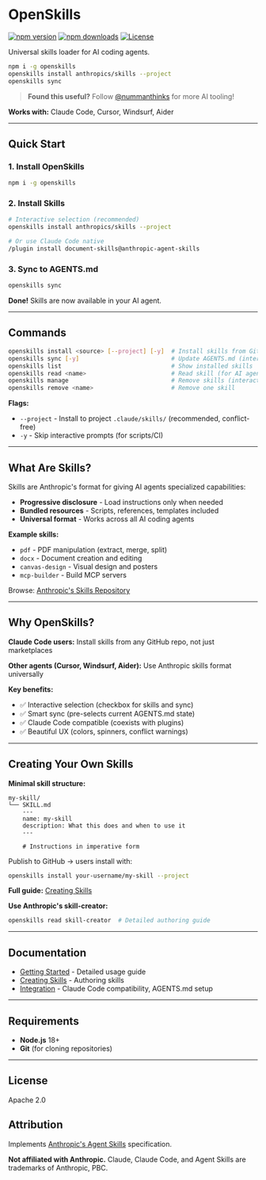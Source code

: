 # OpenSkills

[![npm version](https://img.shields.io/npm/v/openskills.svg)](https://www.npmjs.com/package/openskills)
[![npm downloads](https://img.shields.io/npm/dm/openskills.svg)](https://www.npmjs.com/package/openskills)
[![License](https://img.shields.io/badge/License-Apache%202.0-blue.svg)](https://opensource.org/licenses/Apache-2.0)

Universal skills loader for AI coding agents.

```bash
npm i -g openskills
openskills install anthropics/skills --project
openskills sync
```

> **Found this useful?** Follow [@nummanthinks](https://x.com/nummanthinks) for more AI tooling!

**Works with:** Claude Code, Cursor, Windsurf, Aider

---

## Quick Start

### 1. Install OpenSkills

```bash
npm i -g openskills
```

### 2. Install Skills

```bash
# Interactive selection (recommended)
openskills install anthropics/skills --project

# Or use Claude Code native
/plugin install document-skills@anthropic-agent-skills
```

### 3. Sync to AGENTS.md

```bash
openskills sync
```

**Done!** Skills are now available in your AI agent.

---

## Commands

```bash
openskills install <source> [--project] [-y]  # Install skills from GitHub
openskills sync [-y]                          # Update AGENTS.md (interactive)
openskills list                               # Show installed skills
openskills read <name>                        # Read skill (for AI agents)
openskills manage                             # Remove skills (interactive)
openskills remove <name>                      # Remove one skill
```

**Flags:**
- `--project` - Install to project `.claude/skills/` (recommended, conflict-free)
- `-y` - Skip interactive prompts (for scripts/CI)

---

## What Are Skills?

Skills are Anthropic's format for giving AI agents specialized capabilities:

- **Progressive disclosure** - Load instructions only when needed
- **Bundled resources** - Scripts, references, templates included
- **Universal format** - Works across all AI coding agents

**Example skills:**
- `pdf` - PDF manipulation (extract, merge, split)
- `docx` - Document creation and editing
- `canvas-design` - Visual design and posters
- `mcp-builder` - Build MCP servers

Browse: [Anthropic's Skills Repository](https://github.com/anthropics/skills)

---

## Why OpenSkills?

**Claude Code users:** Install skills from any GitHub repo, not just marketplaces

**Other agents (Cursor, Windsurf, Aider):** Use Anthropic skills format universally

**Key benefits:**
- ✅ Interactive selection (checkbox for skills and sync)
- ✅ Smart sync (pre-selects current AGENTS.md state)
- ✅ Claude Code compatible (coexists with plugins)
- ✅ Beautiful UX (colors, spinners, conflict warnings)

---

## Creating Your Own Skills

**Minimal skill structure:**

```
my-skill/
└── SKILL.md
    ---
    name: my-skill
    description: What this does and when to use it
    ---

    # Instructions in imperative form
```

Publish to GitHub → users install with:
```bash
openskills install your-username/my-skill --project
```

**Full guide:** [Creating Skills](docs/creating-skills.md)

**Use Anthropic's skill-creator:**
```bash
openskills read skill-creator  # Detailed authoring guide
```

---

## Documentation

- [Getting Started](docs/getting-started.md) - Detailed usage guide
- [Creating Skills](docs/creating-skills.md) - Authoring skills
- [Integration](docs/integration.md) - Claude Code compatibility, AGENTS.md setup

---

## Requirements

- **Node.js** 18+
- **Git** (for cloning repositories)

---

## License

Apache 2.0

## Attribution

Implements [Anthropic's Agent Skills](https://www.anthropic.com/engineering/equipping-agents-for-the-real-world-with-agent-skills) specification.

**Not affiliated with Anthropic.** Claude, Claude Code, and Agent Skills are trademarks of Anthropic, PBC.
